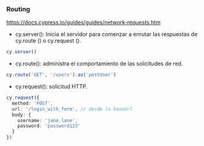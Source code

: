 ### Routing

https://docs.cypress.io/guides/guides/network-requests.htm

* cy.server(): Inicia el servidor para comenzar a enrutar las respuestas de cy.route () o cy.request ().

```typescript
cy.server()
```

* cy.route(): administra el comportamiento de las solicitudes de red.

```typescript
cy.route('GET', '/users').as('postUser')
```

* cy.request(): solicitud HTTP.

```typescript
cy.request({
  method: 'POST',
  url: '/login_with_form', // desde la baseUrl 
  body: {
    username: 'jane.lane',
    password: 'password123'
  }
})
```